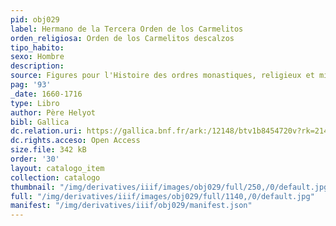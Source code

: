 ```yaml
---
pid: obj029
label: Hermano de la Tercera Orden de los Carmelitos
orden_religiosa: Orden de los Carmelitos descalzos
tipo_habito: 
sexo: Hombre
description: 
source: Figures pour l'Histoire des ordres monastiques, religieux et militaires
pag: '93'
_date: 1660-1716
type: Libro
author: Père Helyot
bibl: Gallica
dc.relation.uri: https://gallica.bnf.fr/ark:/12148/btv1b8454720v?rk=21459;6
dc.rights.acceso: Open Access
size.file: 342 kB
order: '30'
layout: catalogo_item
collection: catalogo
thumbnail: "/img/derivatives/iiif/images/obj029/full/250,/0/default.jpg"
full: "/img/derivatives/iiif/images/obj029/full/1140,/0/default.jpg"
manifest: "/img/derivatives/iiif/obj029/manifest.json"
---
```

